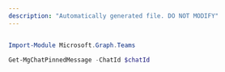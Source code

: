 ```yaml
---
description: "Automatically generated file. DO NOT MODIFY"
---
```


```powershell

Import-Module Microsoft.Graph.Teams

Get-MgChatPinnedMessage -ChatId $chatId

```